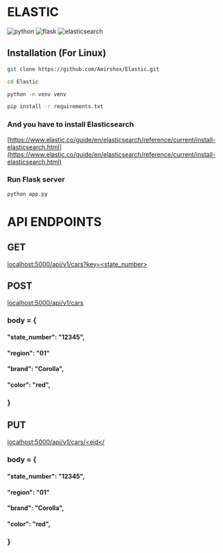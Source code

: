 # ELASTIC

![python](https://img.shields.io/badge/-python-grey?style=for-the-badge&logo=python&logoColor=white&labelColor=306998)
![flask](https://img.shields.io/badge/-flask-grey?style=for-the-badge&logo=flask&logoColor=white&labelColor=green)
![elasticsearch](https://img.shields.io/badge/-elasticsearch-grey?style=for-the-badge&logo=elasticsearch&logoColor=white&labelColor=red)

## <b>Installation</b> (For Linux)

```bash 
git clone https://github.com/Amirshox/Elastic.git
````

```bash 
cd Elastic
```

```bash
python -m venv venv
```

```bash
pip install -r requirements.txt
```

### And you have to install Elasticsearch

[https://www.elastic.co/guide/en/elasticsearch/reference/current/install-elasticsearch.html](https://www.elastic.co/guide/en/elasticsearch/reference/current/install-elasticsearch.html)

### Run Flask server

```bash
python app.py
```

# API ENDPOINTS

## GET

[localhost:5000/api/v1/cars?key=<state_number>](localhost:5000/api/v1/cars?key=<state_number>)

## POST

[localhost:5000/api/v1/cars](localhost:5000/api/v1/cars)

### body = {

#### "state_number": "12345",

#### "region": "01"

#### "brand": "Corolla",

#### "color": "red",

### }

## PUT

[localhost:5000/api/v1/cars/<eid</](localhost:5000/api/v1/cars/<id>)

### body = {

#### "state_number": "12345",

#### "region": "01"

#### "brand": "Corolla",

#### "color": "red",

### }